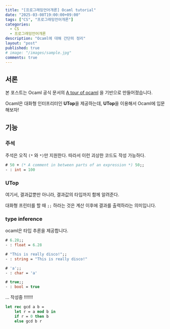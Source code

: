 ```yaml
---
title: "[프로그래밍언어개론] Ocaml tutorial"
date: "2025-03-08T19:00:00+09:00"
tags: ["CS", "프로그래밍언어개론"]
categories: 
  - CS
  - 프로그래밍언어개론
description: "Ocaml에 대해 간단히 정리"
layout: "post"
published: true
# image: "/images/sample.jpg"
comments: true
---
```


## 서론
본 포스트는 Ocaml 공식 문서의 [A tour of ocaml](https://ocaml.org/docs/tour-of-ocaml) 을 기반으로 만들어졌습니다.

Ocaml은 대화형 인터프리터인 **UTop**을 제공하는데, **UTop**을 이용해서 Ocaml에 입문해보자!

## 기능
### 주석
주석은 오직 `(*` 와 `*)`만 지원한다. 따라서 이런 괴상한 코드도 작성 가능하다.

```ocaml
# 50 + (* A comment in between parts of an expression *) 50;;
- : int = 100
```

### UTop
여기서, 결과값뿐만 아니라, 결과값의 타입까지 함께 알려준다.

대화형 프린터를 할 때 `;;` 하라는 것은 계산 이후에 결과를 출력하라는 의미입니다.

### type inference
ocaml은 타입 추론을 제공합니다.

```ocaml
# 6.28;;
- : float = 6.28

# "This is really disco!";;
- : string = "This is really disco!"

# 'a';;
- : char = 'a'

# true;;
- : bool = true
```

... 작성중 !!!!!!!

```ocaml
let rec gcd a b =
    let r = a mod b in
    if r = 0 then b
    else gcd b r
```